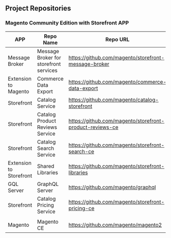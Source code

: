 ## Project Repositories 
 
### Magento Community Edition with Storefront APP
APP | Repo Name | Repo URL | Repo Branch |
| -------- |------------ | ------------- | ------------- |
| Message Broker | Message Broker for storefront services | https://github.com/magento/storefront-message-broker | main
| Extension to Magento | Commerce Data Export  | https://github.com/magento/commerce-data-export | main
| Storefront | Catalog Service | https://github.com/magento/catalog-storefront | develop
| Storefront | Catalog Product Reviews Service | https://github.com/magento/storefront-product-reviews-ce | main
| Storefront | Catalog Search Service | https://github.com/magento/storefront-search-ce | main
| Extension to Storefront | Shared Libraries | https://github.com/magento/storefront-libraries | main
| GQL Server | GraphQL Server | https://github.com/magento/graphql | master
| Storefront | Catalog Pricing Service | https://github.com/magento/storefront-pricing-ce | main
|  |  |  | 
| Magento | Magento CE | https://github.com/magento/magento2 | develop-storefront
